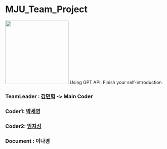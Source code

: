 # MJU_Team_Project

<img src = "https://search.pstatic.net/common/?src=http%3A%2F%2Fblogfiles.naver.net%2FMjAyMjAxMjFfMTU0%2FMDAxNjQyNzI0NTQ3NzM4.CJXpLHkw-RTh5PtPQlw8X8kkPxQTJHGykalNX3Tt6eIg.G2DFcbK_ECC6jAyH1qCZFDSwgcoLQAMXQewa3ODlj_Mg.PNG.designerjuni%2F%25B8%25ED%25C1%25F6%25B4%25EB%25C7%25D0%25B1%25B3%25B7%25CE%25B0%25ED.png&type=sc960_832" width="200" />
Using GPT API, Finish your self-introduction


### TeamLeader : [강민혁](https://github.com/kminh1209) -> Main Coder
### Coder1: [박세영](https://github.com/spy6940)
### Coder2: [임지성](https://github.com/jiseong3030)
### Document : 이나경
